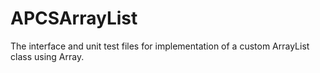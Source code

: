 # APCSArrayList
The interface and unit test files for implementation of a custom ArrayList class using Array.
